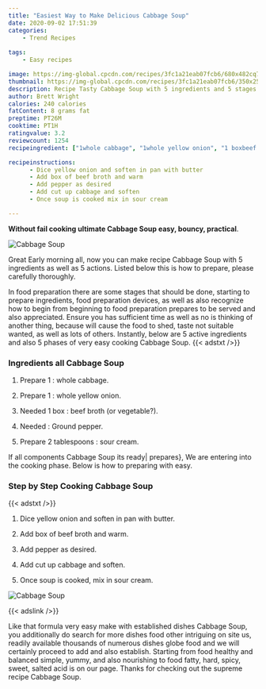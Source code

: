 ```yaml
---
title: "Easiest Way to Make Delicious Cabbage Soup"
date: 2020-09-02 17:51:39
categories:
    - Trend Recipes
    
tags:
    - Easy recipes

image: https://img-global.cpcdn.com/recipes/3fc1a21eab07fcb6/680x482cq70/cabbage-soup-recipe-main-photo.jpg
thumbnail: https://img-global.cpcdn.com/recipes/3fc1a21eab07fcb6/350x250cq70/cabbage-soup-recipe-main-photo.jpg
description: Recipe Tasty Cabbage Soup with 5 ingredients and 5 stages of easy cooking.
author: Brett Wright
calories: 240 calories
fatContent: 8 grams fat
preptime: PT26M
cooktime: PT1H
ratingvalue: 3.2
reviewcount: 1254
recipeingredient: ["1whole cabbage", "1whole yellow onion", "1 boxbeef broth or vegetable", "Ground pepper", "2 tablespoonssour cream"]

recipeinstructions: 
      - Dice yellow onion and soften in pan with butter 
      - Add box of beef broth and warm 
      - Add pepper as desired 
      - Add cut up cabbage and soften 
      - Once soup is cooked mix in sour cream

---
```




**Without fail cooking ultimate Cabbage Soup easy, bouncy, practical**. 


![Cabbage Soup](https://img-global.cpcdn.com/recipes/3fc1a21eab07fcb6/680x482cq70/cabbage-soup-recipe-main-photo.jpg "Cabbage Soup")




Great Early morning all, now you can make recipe Cabbage Soup with 5 ingredients as well as 5 actions. Listed below this is how to prepare, please carefully thoroughly.

In food preparation there are some stages that should be done, starting to prepare ingredients, food preparation devices, as well as also recognize how to begin from beginning to food preparation prepares to be served and also appreciated. Ensure you has sufficient time as well as no is thinking of another thing, because will cause the food to shed, taste not suitable wanted, as well as lots of others. Instantly, below are 5 active ingredients and also 5 phases of very easy cooking Cabbage Soup.
{{< adstxt />}}

### Ingredients all Cabbage Soup


1. Prepare 1 : whole cabbage.

1. Prepare 1 : whole yellow onion.

1. Needed 1 box : beef broth (or vegetable?).

1. Needed  : Ground pepper.

1. Prepare 2 tablespoons : sour cream.



If all components Cabbage Soup its ready| prepares}, We are entering into the cooking phase. Below is how to preparing with easy.

### Step by Step Cooking Cabbage Soup

{{< adstxt />}}


1. Dice yellow onion and soften in pan with butter.



1. Add box of beef broth and warm.



1. Add pepper as desired.



1. Add cut up cabbage and soften.



1. Once soup is cooked, mix in sour cream.



![Cabbage Soup](https://img-global.cpcdn.com/steps/32d39b2c43d68fc1/160x128cq70/cabbage-soup-recipe-step-5-photo.jpg" "Cabbage Soup")





{{< adslink />}}

Like that formula very easy make with established dishes Cabbage Soup, you additionally do search for more dishes food other intriguing on site us, readily available thousands of numerous dishes globe food and we will certainly proceed to add and also establish. Starting from food healthy and balanced simple, yummy, and also nourishing to food fatty, hard, spicy, sweet, salted acid is on our page. Thanks for checking out the supreme recipe Cabbage Soup.
